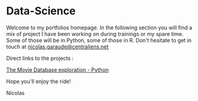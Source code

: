 # Data-Science

Welcome to my portfolios homepage. In the following section you will find a mix of project I have been working on during trainings or my spare time. Some of those will be in Python, some of those in R. 
Don't hesitate to get in touch at nicolas.garaude@centraliens.net

Direct links to the projects :

[The Movie Database exploration - Python](https://github.com/NicolasGaraude/Data-Science/blob/master/The%20movie%20database%20-%20EDA.ipynb)

Hope you'll enjoy the ride!

Nicolas

